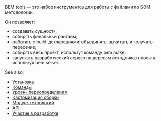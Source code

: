 BEM tools — это набор инструментов для работы с файлами по БЭМ методологии.

Он позволяет:

* создавать сущности;
* собирать финальный рантайм;
* работать с build-декларациями: объединять, вычитать и получать пересение;
* собирать весь проект, используя команду bem make;
* запускать разработческий сервер на деревом исходников проекта, используя bem server.

See also:

* [Установка](installation/)
* [Команды](commands/)
* [Уровни переопределения](levels/)
* [Кастомизация сборки](customization/)
* [Модули технологий](tech-modules/)
* [API](api/)
* [Участие в разработке](contribute/)